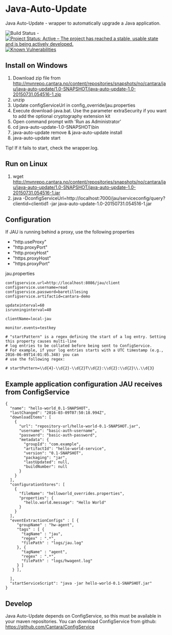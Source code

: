 # Java-Auto-Update
Java Auto-Update - wrapper to automatically upgrade a Java application. 


![Build Status](https://jenkins.capra.tv/buildStatus/icon?job=Cantara-Java-Auto-Update) - [![Project Status: Active – The project has reached a stable, usable state and is being actively developed.](http://www.repostatus.org/badges/latest/active.svg)](http://www.repostatus.org/#active) [![Known Vulnerabilities](https://snyk.io/test/github/Cantara/Java-Auto-Update/badge.svg)](https://snyk.io/test/github/Cantara/Java-Auto-Update)

## Install on Windows 

1. Download zip file from http://mvnrepo.cantara.no/content/repositories/snapshots/no/cantara/jau/java-auto-update/1.0-SNAPSHOT/java-auto-update-1.0-20150731.054516-1.zip 
2. unzip 
3. Update configServiceUrl in config_override/jau.properties
4. Execute download-java.bat. Use the parameter extraSecurity if you want to add the optional cryptography extension kit
5. Open command prompt with 'Run as Administrator'
6. cd java-auto-update-1.0-SNAPSHOT\bin
7. java-auto-update remove & java-auto-update install
8. java-auto-update start

Tip! If it fails to start, check the wrapper.log.   


## Run on Linux 

1. wget http://mvnrepo.cantara.no/content/repositories/snapshots/no/cantara/jau/java-auto-update/1.0-SNAPSHOT/java-auto-update-1.0-20150731.054516-1.jar
2. java -DconfigServiceUrl=http://localhost:7000/jau/serviceconfig/query?clientid=clientid1 -jar java-auto-update-1.0-20150731.054516-1.jar


## Configuration


If JAU is running behind a proxy, use the following properties
* "http.useProxy"
* "http.proxyPort"
* "http.proxyHost"
* "https.proxyHost"
* "https.proxyPort"

jau.properties
```
configservice.url=http://localhost:8086/jau/client
configservice.username=read
configservice.password=baretillesing
configservice.artifactid=cantara-demo

updateinterval=60
isrunninginterval=40

clientName=local-jau

monitor.events=testkey

# "startPattern" is a regex defining the start of a log entry. Setting this property causes multi-line
# log entries to be collated before being sent to ConfigService.
# For example, if your log entries starts with a UTC timestamp (e.g., 2016-06-09T14:01:05.348) you can
# use the following regex:

# startPattern=\\d{4}-\\d{2}-\\d{2}T\\d{2}:\\d{2}:\\d{2}\\.\\d{3}
```


## Example application configuration JAU receives from ConfigService

```
{
  "name": "hello-world_0.1-SNAPSHOT",
  "lastChanged": "2016-03-09T07:50:18.994Z",
  "downloadItems": [
    {
      "url": "repository-url/hello-world-0.1-SNAPSHOT.jar",
      "username": "basic-auth-username",
      "password": "basic-auth-password",
      "metadata": {
        "groupId": "com.example",
        "artifactId": "hello-world-service",
        "version": "0.1-SNAPSHOT",
        "packaging": "jar",
        "lastUpdated": null,
        "buildNumber": null
      }
    }
  ],
  "configurationStores": [
    {
      "fileName": "helloworld_overrides.properties",
      "properties": {
        "hello.world.message": "Hello World"
      }
    }
  ],
  "eventExtractionConfigs" : [ {
     "groupName" : "hw-agent",
     "tags" : [ {
       "tagName" : "jau",
       "regex" : ".*",
       "filePath" : "logs/jau.log"
     }, {
       "tagName" : "agent",
       "regex" : ".*",
       "filePath" : "logs/hwagent.log"
     } ]
   } ],

  ],
  "startServiceScript": "java -jar hello-world-0.1-SNAPSHOT.jar"
}
```

## Develop

Java Auto-Update depends on ConfigService, so this must be available in your maven repositories.
You can download ConfigService from github: https://github.com/Cantara/ConfigService

